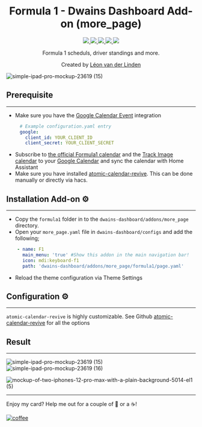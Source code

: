 <h1 align="center">Formula 1 - Dwains Dashboard Add-on (more_page)</h1>

<p align="center">
  <a href="https://dwainscheeren.github.io/dwains-lovelace-dashboard/">
    <img src="https://img.shields.io/badge/Dwains%20Dashboard-Default-299ec2.svg" />
  </a>
  <a href="https://github.com/LRvdLinden/LRvdLinden/f1_dd_addon">
    <img src="https://img.shields.io/github/v/release/LRvdLinden/f1_dd_addon" />
  </a>
      <a href="https://github.com/LRvdLinden/f1_dd_addon/commits">
    <img src="https://img.shields.io/github/last-commit/LRvdLinden/f1_dd_addon.svg?style=plasticr" />
  </a>
    <a href="https://github.com/LRvdLinden/">
    <img src="https://img.shields.io/github/followers/LRvdLinden?style=social" />
    </a>
    <a href="https://discord.gg/7yt64uX">
    <img src="https://img.shields.io/discord/688401603811999885" />
</a>
</p>

<p align="center">Formula 1 scheduls, driver standings and more.</p>

<p align="center">Created by <a href="https://github.com/LRvdLinden">Léon van der Linden</a>
</p> 


![simple-ipad-pro-mockup-23619 (15)](https://user-images.githubusercontent.com/77990847/118478480-39157780-b710-11eb-8742-f1ff3a46ee24.png)



## Prerequisite
---
- Make sure you have the [Google Calendar Event](https://www.home-assistant.io/integrations/calendar.google/) integration
```yaml
     # Example configuration.yaml entry
     google:
       client_id: YOUR_CLIENT_ID
       client_secret: YOUR_CLIENT_SECRET
```
- Subscribe to [the official Formula1 calendar](https://calendar.google.com/calendar/r?cid=http://www.formula1.com/calendar/Formula_1_Official_Calendar.ics) and the [Track Image calendar](https://calendar.google.com/calendar/ical/vj31lmvf0g2inn2r5494imm3dc%40group.calendar.google.com/public/basic.ics) to your [Google Calendar](https://marksie1988.github.io/atomic-calendar-revive/options/main-options.html) and sync the calendar with Home Assistant
- Make sure you have installed [atomic-calendar-revive](https://marksie1988.github.io/atomic-calendar-revive/options/main-options.html). This can be done manually or directly via hacs.



## Installation Add-on ⚙️
---
- Copy the `formula1` folder in to the `dwains-dashboard/addons/more_page` directory.
- Open your `more_page.yaml` file in `dwains-dashboard/configs` and add the following;
 ```yaml
     - name: F1
       main_menu: 'true' #Show this addon in the main navigation bar!
       icon: mdi:keyboard-f1
       path: 'dwains-dashboard/addons/more_page/formula1/page.yaml'
```
- Reload the theme configuration via Theme Settings


## Configuration ⚙️
---
`atomic-calendar-revive` is highly customizable. See Github [atomic-calendar-revive](https://marksie1988.github.io/atomic-calendar-revive/options/main-options.html) for all the options

## Result
---
![simple-ipad-pro-mockup-23619 (15)](https://user-images.githubusercontent.com/77990847/118478491-3e72c200-b710-11eb-9925-ace6b447f146.png)
![simple-ipad-pro-mockup-23619 (16)](https://user-images.githubusercontent.com/77990847/118478492-3fa3ef00-b710-11eb-8200-d903e187c406.png)

![mockup-of-two-iphones-12-pro-max-with-a-plain-background-5014-el1 (5)](https://user-images.githubusercontent.com/77990847/118477161-af18df00-b70e-11eb-98cb-db06afa63b76.png)





---
Enjoy my card? Help me out for a couple of :beers: or a :coffee:!

[![coffee](https://www.buymeacoffee.com/assets/img/custom_images/black_img.png)](https://www.buymeacoffee.com/LRvdLinden)
